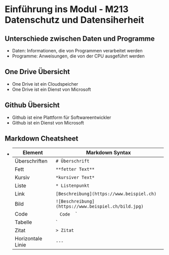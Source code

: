 # Einführung ins Modul - M213 Datenschutz und Datensiherheit

## Unterschiede zwischen Daten und Programme

- Daten: Informationen, die von Programmen verarbeitet werden
- Programme: Anweisungen, die von der CPU ausgeführt werden

## One Drive Übersicht

- One Drive ist ein Cloudspeicher
- One Drive ist ein Dienst von Microsoft

## Github Übersicht

- Github ist eine Plattform für Softwareentwickler
- Github ist ein Dienst von Microsoft

## Markdown Cheatsheet

- | Element | Markdown Syntax |
  | ------- | --------------- |
  | Überschriften | `# Überschrift` |
  | Fett | `**fetter Text**` |
  | Kursiv | `*kursiver Text*` |
  | Liste | `* Listenpunkt` |
  | Link | `[Beschreibung](https://www.beispiel.ch)` |
  | Bild | `![Beschreibung](https://www.beispiel.ch/bild.jpg)` |
  | Code | ` ` `Code` ` ` ` |
  | Tabelle | `| Spalte 1 | Spalte 2 |` |
  | Zitat | `> Zitat` |
  | Horizontale Linie | `---` |

  